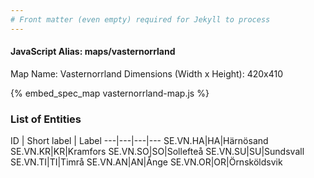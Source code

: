 ```yaml
---
# Front matter (even empty) required for Jekyll to process
---
```


#### JavaScript Alias: maps/vasternorrland

Map Name: Vasternorrland
Dimensions (Width x Height): 420x410



{% embed_spec_map vasternorrland-map.js %}

### List of Entities

ID | Short label | Label
---|---|---|---
SE.VN.HA|HA|Härnösand
SE.VN.KR|KR|Kramfors
SE.VN.SO|SO|Sollefteå
SE.VN.SU|SU|Sundsvall
SE.VN.TI|TI|Timrå
SE.VN.AN|AN|Ånge
SE.VN.OR|OR|Örnsköldsvik

